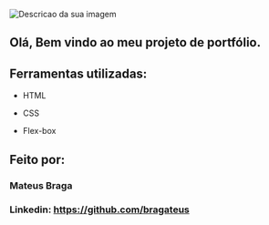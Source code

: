 ![Descricao da sua imagem](https://repository-images.githubusercontent.com/838645905/4c5666aa-376c-4faf-9bbe-db0f0e9836e8)

## Olá, Bem vindo ao meu projeto de portfólio.

## Ferramentas utilizadas:

* HTML

* CSS

* Flex-box

## Feito por:

### Mateus Braga

### Linkedin: https://github.com/bragateus

```
